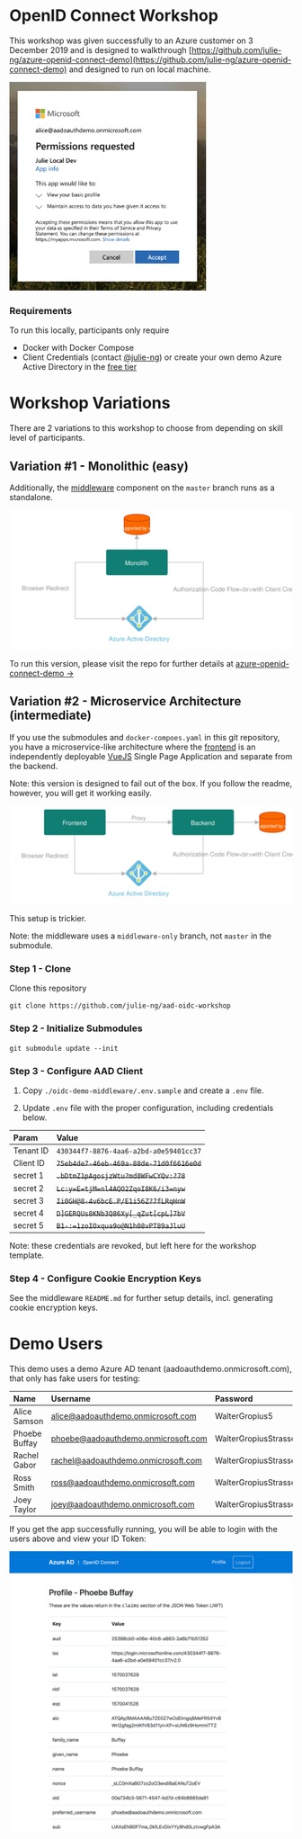 # OpenID Connect Workshop

This workshop was given successfully to an Azure customer on 3 December 2019 and is designed to walkthrough 
[https://github.com/julie-ng/azure-openid-connect-demo](https://github.com/julie-ng/azure-openid-connect-demo) and designed to run on local machine. 

<img src="./images/preview-aad-login.png" alt="Preview: Azure Active Directory Login" width="350">

### Requirements

To run this locally, participants only require

- Docker with Docker Compose
- Client Credentials (contact [@julie-ng](https://github.com/julie-ng/)) or create your own demo Azure Active Directory in the [free tier](https://azure.microsoft.com/en-us/pricing/details/active-directory/)

# Workshop Variations

There are 2 variations to this workshop to choose from depending on skill level of participants.

## Variation #1 - Monolithic (easy)

Additionally, the [middleware](https://github.com/julie-ng/azure-openid-connect-demo) component on the `master` branch runs as a standalone.

![Monolith Variation](./images/architecture-monolith.svg)

To run this version, please visit the repo for further details at [azure-openid-connect-demo &rarr;](https://github.com/julie-ng/azure-openid-connect-demo)


## Variation #2 - Microservice Architecture (intermediate)

If you use the submodules and `docker-compoes.yaml` in this git repository, you have a microservice-like architecture where the [frontend](https://github.com/julie-ng/openid-demo-frontend) is an independently deployable [VueJS](https://vuejs.org/) Single Page Application and separate from the backend.

Note: this version is designed to fail out of the box. If you follow the readme, however, you will get it working easily.

![Monolith Variation](./images/architecture-services.svg)

This setup is trickier.

Note: the middleware uses a `middleware-only` branch, not `master` in the submodule.


### Step 1 - Clone

Clone this repository

```
git clone https://github.com/julie-ng/aad-oidc-workshop
```

### Step 2 - Initialize Submodules

```
git submodule update --init
```

### Step 3 - Configure AAD Client

1. Copy `./oidc-demo-middleware/.env.sample` and create a `.env` file.

2. Update `.env` file with the proper configuration, including credentials below. 

| Param | Value |
|:--|:--|
| Tenant ID | `430344f7-8876-4aa6-a2bd-a0e59401cc37` | 
| Client ID | ~~`75eb4de7-46eb-469a-88de-71d0f6616e0d`~~ |
| secret 1 | ~~`.bDtmZ1pAgosjzWtu?md8WFwCYQv:?78`~~ |
| secret 2 | ~~`Lc:y=E=tjM=nl4AQO2ZqoI8K6/i3=nyw`~~ |
| secret 3 | ~~`Ii0GH@8-4v6bcE.P/E1i56Z?7fLRqHnW`~~ |
| secret 4 | ~~`D]GERQUs8KNb3Q86Xy[_qZut[cpL]7bV`~~ |
| secret 5 | ~~`B1-:=1zoIOxqua9o@N1h08vPT89aJluU`~~ |

Note: these credentials are revoked, but left here for the workshop template.

### Step 4 - Configure Cookie Encryption Keys

See the middleware `README.md` for further setup details, incl. generating cookie encryption keys.

# Demo Users

This demo uses a demo Azure AD tenant (aadoauthdemo.onmicrosoft.com), that only has fake users for testing:

| Name | Username | Password | 
|:--|:--|:--|
| Alice Samson | alice@aadoauthdemo.onmicrosoft.com | WalterGropius5 |
| Phoebe Buffay | phoebe@aadoauthdemo.onmicrosoft.com | WalterGropiusStrasse5 |
| Rachel Gabor | rachel@aadoauthdemo.onmicrosoft.com | WalterGropiusStrasse5 |
| Ross Smith | ross@aadoauthdemo.onmicrosoft.com | WalterGropiusStrasse5 |
| Joey Taylor | joey@aadoauthdemo.onmicrosoft.com | WalterGropiusStrasse5 |

If you get the app successfully running, you will be able to login with the users above and view your ID Token:

![Preview: Demo](./images/preview-demo.png)
